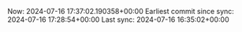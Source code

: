 Now: 2024-07-16 17:37:02.190358+00:00 Earliest commit since sync: 2024-07-16 17:28:54+00:00 Last sync: 2024-07-16 16:35:02+00:00
